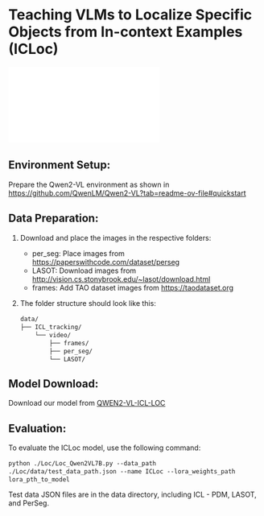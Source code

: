 # Teaching VLMs to Localize Specific Objects from In-context Examples (ICLoc)
![teaser.pdf](images/teaser.pdf)

## Environment Setup:
Prepare the Qwen2-VL environment as shown in https://github.com/QwenLM/Qwen2-VL?tab=readme-ov-file#quickstart

## Data Preparation:
1. Download and place the images in the respective folders:
   - per_seg: Place images from https://paperswithcode.com/dataset/perseg
   - LASOT: Download images from http://vision.cs.stonybrook.edu/~lasot/download.html
   - frames: Add TAO dataset images from https://taodataset.org

2. The folder structure should look like this:

   ```SIVAN
   data/
   ├── ICL_tracking/
       └── video/
           ├── frames/
           ├── per_seg/
           └── LASOT/
   ```

## Model Download:
Download our model from [QWEN2-VL-ICL-LOC](https://drive.google.com/drive/folders/1u_1Mj_WMqMhA51MzN8j1FugU0Z2p6RpA?usp=sharing)

## Evaluation:
To evaluate the ICLoc model, use the following command:
  ```SIVAN
python ./Loc/Loc_Qwen2VL7B.py --data_path ./Loc/data/test_data_path.json --name ICLoc --lora_weights_path lora_pth_to_model
 ```

Test data JSON files are in the data directory, including ICL - PDM, LASOT, and PerSeg.





